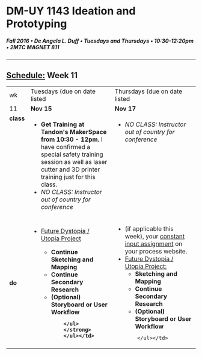 # DM-UY 1143 Ideation and Prototyping
##### Fall 2016 • De Angela L. Duff • Tuesdays and Thursdays • 10:30-12:20pm • 2MTC MAGNET 811

---
## [Schedule:](schedule.md) Week 11


<table>
<tr>
<td>wk</td>
<td>Tuesdays (due on date listed</td>
<td>Thursdays (due on date listed</td>
</tr>
<tr>
  <td valign="top">11</td>
  <td valign="top" width="48%"><strong>Nov 15</strong></td>
  <td valign="top" width="48%"><strong>Nov 17</strong></td>
</tr>
<tr>
<td valign="top"><strong>class</strong></td>
<td valign="top">
<ul>
<li><strong>Get Training at Tandon's MakerSpace from 10:30 - 12pm.</strong> I have confirmed a special safety training session as well as laser cutter and 3D printer training just for this class.</li>
<li><i>NO CLASS: Instructor out of country for conference</i></li>
</ul>
 </td>

<!-- 2nd column class -->
<td valign="top" width="48%">
<ul>
<li><i>NO CLASS: Instructor out of country for conference</i></li>
</ul>
    </td>
</tr>


<tr>
<td><strong>do</strong></td>
<td>
<ul>
<li><a href="future.md">Future Dystopia / Utopia Project</a>
</li>
        <strong>
        <ul>
        <li>Continue Sketching and Mapping</li>
        <li>Continue Secondary Research</li>
        <li>(Optional) Storyboard or User Workflow</li>
        
        </ul>
        </strong>
        </ul></td>
<td><ul>
<li>(if applicable this week), your <a href="">constant input assignment</a> on your process website.</li>
<li><a href="future.md">Future Dystopia / Utopia Project:</a> 
        <strong>
        <ul>
        <li>Sketching and Mapping</li>
        <li>Continue Secondary Research</li>
        <li>(Optional) Storyboard or User Workflow</li>
        </strong>
       </ul>
     
        
        </ul></td>
</tr>
</table>










